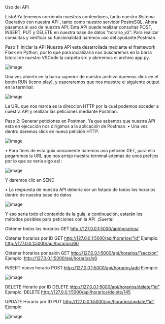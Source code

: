 Uso del API

Listo! Ya tenemos corriendo nuestros contendores, tanto nuestro Sistema Operativo con nuestra API , tanto como nuestro servidor PostreSQL.
Ahora pasemos al uso de nuestra API.
Esta API puede realizar consultas POST, INSERT, PUT y DELETE en nuestra base de datos ”horario_v2”.  Para realizar consultas y verificar su funcionalidad haremos uso del ayudante Postman.

Paso 1: Iniciar la API
Nuestra API esta desarrollada mediante el framework Flask en Python, por lo que para incializarla nos buscaremos en la barra lateral de nuestro VSCode  la carpeta src y abriremos el archivo app.py.

![image](https://github.com/user-attachments/assets/68bec4bf-2d97-4e6f-8189-f015171fb49f)


Una vez abierto en la barra superior de nuestro archivo daremos click en el botón RUN (icono play), y esperaremos que nos muestre el siguiente output en la terminal:

![image](https://github.com/user-attachments/assets/0a65e94c-ac2f-48a2-a11b-cc60e6a59807)

 
La URL que nos marca es la direccion HTTP por la cual podemos acceder a nuestra API y realizar las peticiones mediante Postman.

Paso 2: Generar peticiones en Postman.
Ya que sabemos que nuestra API esta en ejecución nos dirigimos a la aplicación de Postman.
•	Una vez dentro daremos click en nueva petición HTTP.

![image](https://github.com/user-attachments/assets/778e217c-f3d1-4919-ba71-f95eef4c815d)


•	Para fines de esta guía únicamente haremos una petición GET, para ello pegaremos la URL que nos arrojo nuestra terminal además de unos prefijos por lo que se vería algo así : 

![image](https://github.com/user-attachments/assets/d425a993-facb-4b7d-9e3f-edcf1ec82620)


Y daremos clic en SEND



•	La respuesta de nuestra API debería ser un listado de todos los horarios dentro de nuestra base de datos

 ![image](https://github.com/user-attachments/assets/91605fb8-22e6-47f3-8896-8de4920514fa)


Y eso seria todo el contenido de la guía, a continuación, estarán los métodos posibles para peticiones con la API. ¡Suerte!

Obtener todos los horarios
GET http://127.0.0.1:5000/api/horarios/

Obtener horarios por ID
GET http://127.0.0.1:5000/api/horarios/”id”
Ejemplo: http://127.0.0.1:5000/api/horarios/60

Obtener horarios por salón
GET http://127.0.0.1:5000/api/horarios/”seccion”
Ejemplo: http://127.0.0.1:5000/api/horarios/s6



INSERT nuevo horario
POST http://127.0.0.1:5000/api/horarios/add
Ejemplo:

 ![image](https://github.com/user-attachments/assets/62ea6424-6b4d-4b97-863a-76822c495502)


DELETE Horario por ID
DELETE http://127.0.0.1:5000/api/horarios/delete/”id”
Ejemplo:
DELETE http://127.0.0.1:5000/api/horarios/delete/145

UPDATE Horario por ID
PUT http://127.0.0.1:5000/api/horarios/update/”id”
Ejemplo:

 ![image](https://github.com/user-attachments/assets/d7504678-4247-4439-8a5b-bdfbda4d33a4)


